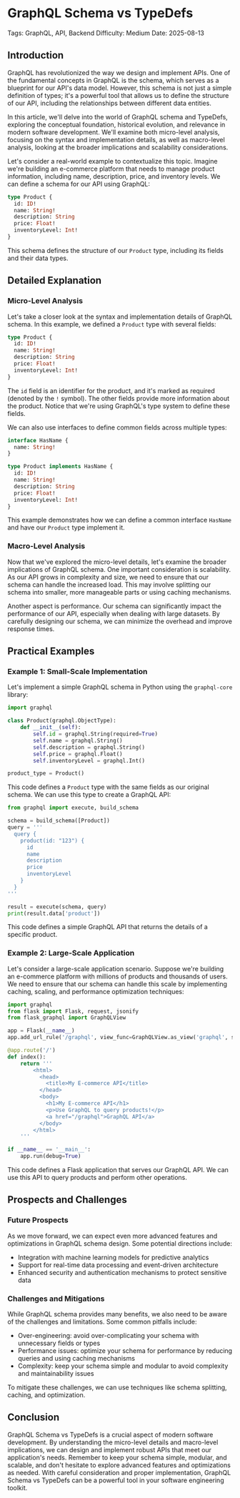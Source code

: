 # GraphQL Schema vs TypeDefs
Tags: GraphQL, API, Backend
Difficulty: Medium
Date: 2025-08-13

## Introduction

GraphQL has revolutionized the way we design and implement APIs. One of the fundamental concepts in GraphQL is the schema, which serves as a blueprint for our API's data model. However, this schema is not just a simple definition of types; it's a powerful tool that allows us to define the structure of our API, including the relationships between different data entities.

In this article, we'll delve into the world of GraphQL schema and TypeDefs, exploring the conceptual foundation, historical evolution, and relevance in modern software development. We'll examine both micro-level analysis, focusing on the syntax and implementation details, as well as macro-level analysis, looking at the broader implications and scalability considerations.

Let's consider a real-world example to contextualize this topic. Imagine we're building an e-commerce platform that needs to manage product information, including name, description, price, and inventory levels. We can define a schema for our API using GraphQL:

```graphql
type Product {
  id: ID!
  name: String!
  description: String
  price: Float!
  inventoryLevel: Int!
}
```

This schema defines the structure of our `Product` type, including its fields and their data types.

## Detailed Explanation

### Micro-Level Analysis

Let's take a closer look at the syntax and implementation details of GraphQL schema. In this example, we defined a `Product` type with several fields:

```graphql
type Product {
  id: ID!
  name: String!
  description: String
  price: Float!
  inventoryLevel: Int!
}
```

The `id` field is an identifier for the product, and it's marked as required (denoted by the `!` symbol). The other fields provide more information about the product. Notice that we're using GraphQL's type system to define these fields.

We can also use interfaces to define common fields across multiple types:

```graphql
interface HasName {
  name: String!
}

type Product implements HasName {
  id: ID!
  name: String!
  description: String
  price: Float!
  inventoryLevel: Int!
}
```

This example demonstrates how we can define a common interface `HasName` and have our `Product` type implement it.

### Macro-Level Analysis

Now that we've explored the micro-level details, let's examine the broader implications of GraphQL schema. One important consideration is scalability. As our API grows in complexity and size, we need to ensure that our schema can handle the increased load. This may involve splitting our schema into smaller, more manageable parts or using caching mechanisms.

Another aspect is performance. Our schema can significantly impact the performance of our API, especially when dealing with large datasets. By carefully designing our schema, we can minimize the overhead and improve response times.

## Practical Examples

### Example 1: Small-Scale Implementation

Let's implement a simple GraphQL schema in Python using the `graphql-core` library:

```python
import graphql

class Product(graphql.ObjectType):
    def __init__(self):
        self.id = graphql.String(required=True)
        self.name = graphql.String()
        self.description = graphql.String()
        self.price = graphql.Float()
        self.inventoryLevel = graphql.Int()

product_type = Product()
```

This code defines a `Product` type with the same fields as our original schema. We can use this type to create a GraphQL API:

```python
from graphql import execute, build_schema

schema = build_schema([Product])
query = '''
  query {
    product(id: "123") {
      id
      name
      description
      price
      inventoryLevel
    }
  }
'''

result = execute(schema, query)
print(result.data['product'])
```

This code defines a simple GraphQL API that returns the details of a specific product.

### Example 2: Large-Scale Application

Let's consider a large-scale application scenario. Suppose we're building an e-commerce platform with millions of products and thousands of users. We need to ensure that our schema can handle this scale by implementing caching, scaling, and performance optimization techniques:

```python
import graphql
from flask import Flask, request, jsonify
from flask_graphql import GraphQLView

app = Flask(__name__)
app.add_url_rule('/graphql', view_func=GraphQLView.as_view('graphql', schema=Product))

@app.route('/')
def index():
    return '''
        <html>
          <head>
            <title>My E-commerce API</title>
          </head>
          <body>
            <h1>My E-commerce API</h1>
            <p>Use GraphQL to query products!</p>
            <a href="/graphql">GraphQL API</a>
          </body>
        </html>
    '''

if __name__ == '__main__':
    app.run(debug=True)
```

This code defines a Flask application that serves our GraphQL API. We can use this API to query products and perform other operations.

## Prospects and Challenges

### Future Prospects

As we move forward, we can expect even more advanced features and optimizations in GraphQL schema design. Some potential directions include:

* Integration with machine learning models for predictive analytics
* Support for real-time data processing and event-driven architecture
* Enhanced security and authentication mechanisms to protect sensitive data

### Challenges and Mitigations

While GraphQL schema provides many benefits, we also need to be aware of the challenges and limitations. Some common pitfalls include:

* Over-engineering: avoid over-complicating your schema with unnecessary fields or types
* Performance issues: optimize your schema for performance by reducing queries and using caching mechanisms
* Complexity: keep your schema simple and modular to avoid complexity and maintainability issues

To mitigate these challenges, we can use techniques like schema splitting, caching, and optimization.

## Conclusion

GraphQL Schema vs TypeDefs is a crucial aspect of modern software development. By understanding the micro-level details and macro-level implications, we can design and implement robust APIs that meet our application's needs. Remember to keep your schema simple, modular, and scalable, and don't hesitate to explore advanced features and optimizations as needed. With careful consideration and proper implementation, GraphQL Schema vs TypeDefs can be a powerful tool in your software engineering toolkit.